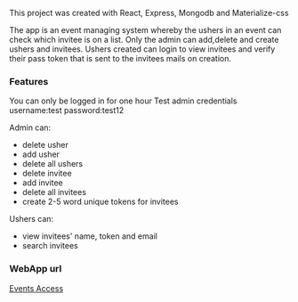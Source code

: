 This project was created with React, Express, Mongodb and Materialize-css

The app is an event managing system whereby the ushers in an event can check which invitee is on a list. Only the admin can add,delete and create ushers and invitees. Ushers created can login to view invitees and verify their pass token that is sent to the invitees mails on creation.

### Features

You can only be logged in for one hour
Test admin credentials
username:test
password:test12

Admin can:

- delete usher
- add usher
- delete all ushers
- delete invitee
- add invitee
- delete all invitees
- create 2-5 word unique tokens for invitees

Ushers can:

- view invitees' name, token and email
- search invitees

### WebApp url

[Events Access](https://events-access.herokuapp.com/ 'Events Access webpage')
